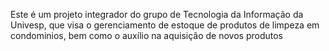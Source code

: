 Este é um projeto integrador do grupo de Tecnologia da Informação da Univesp, que visa o gerenciamento de estoque de produtos de limpeza em condominios, bem como o auxílio na aquisição de novos produtos
